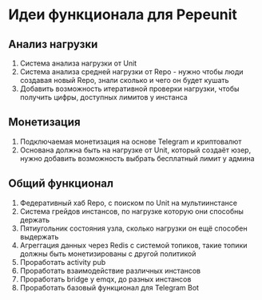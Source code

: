 # Идеи функционала для Pepeunit

## Анализ нагрузки

1. Система анализа нагрузки от Unit
1. Система анализа средней нагрузки от Repo - нужно чтобы люди создавая новый Repo, знали сколько и чего он будет кушать
1. Добавить возможность итеративной проверки нагрузки, чтобы получить цифры, доступных лимитов у инстанса

## Монетизация

1. Подключаемая монетизация на основе Telegram и криптовалют
1. Основана должна быть на нагрузке от Unit, который создаёт юзер, нужно добавить возможность выбрать бесплатный лимит у админа

## Общий функционал

1. Федеративный хаб Repo, c поиском по Unit на мультиинстансе
1. Система грейдов инстансов, по нагрузке которую они способны держать
1. Пятиугольник состояния узла, сколько нагрузки он ещё способен выдержать
1. Агреггация данных через Redis с системой топиков, такие топики должны быть монетизированы с другой политикой
1. Проработать activity pub
1. Проработать взаимодействие различных инстансов
1. Проработать bridge y emqx, до разных инстансов
1. Проработать базовый функционал для Telegram Bot
